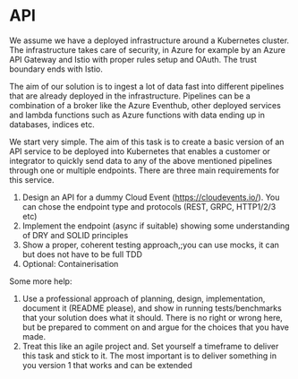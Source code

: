 # API

We assume we have a deployed infrastructure around a Kubernetes cluster. The infrastructure takes care of security, in Azure for example by an Azure API Gateway and Istio with proper rules setup and OAuth. The trust boundary ends with Istio. 

The aim of our solution is to ingest a lot of data fast into different pipelines that are already deployed in the infrastructure. Pipelines can be a combination of a broker like the Azure Eventhub, other deployed services and lambda functions such as Azure functions with data ending up in databases, indices etc. 

We start very simple. The aim of this task is to create a basic version of an API service to be deployed into Kubernetes that enables a customer or integrator to quickly send data to any of the above mentioned pipelines through one or multiple endpoints. There are three main requirements for this service.

1. Design an API for a dummy Cloud Event (https://cloudevents.io/). You can chose the endpoint type and protocols (REST, GRPC, HTTP1/2/3 etc)
2. Implement the endpoint (async if suitable) showing some understanding of DRY and SOLID principles
3. Show a proper, coherent testing approach,;you can use mocks, it can but does not have to be full TDD
4. Optional: Containerisation

Some more help:

1. Use a professional approach of planning, design, implementation, document it (README please), and show in running tests/benchmarks that your solution does what it should. There is no right or wrong here, but be prepared to comment on and argue for the choices that you have made.
2. Treat this like an agile project and. Set yourself a timeframe to deliver this task and stick to it. The most important is to deliver something in you version 1 that works and can be extended
